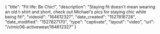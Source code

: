 {
    "title": "Fit life: Be Chic!",
    "description": "Staying fit doesn't mean wearing an old t-shirt and short, check out Michael's pics for staying chic while being fit!",
    "videoid": "164612327",
    "date_created": "1527816728",
    "date_modified": "1527827170",
    "type": "captivate",
    "layout": "video",
    "url": "\/v\/mic06-activewear\/164612327"
}